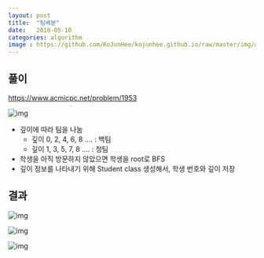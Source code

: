 ```yaml
---
layout: post
title:  "팀배분"
date:   2018-05-10
categories: algorithm
image : https://github.com/KoJunHee/kojunhee.github.io/raw/master/img/algorithm.png
---
```


## 풀이

<https://www.acmicpc.net/problem/1953>

![img](https://github.com/KoJunHee/kojunhee.github.io/raw/master/img/teammake04.png)

- 깊이에 따라 팀을 나눔
  - 깊이 0, 2, 4, 6, 8 .... : 백팀
  - 깊이 1, 3, 5, 7, 8 .... : 청팀
- 학생을 아직 방문하지 않았으면 학생을 root로 BFS
- 깊이 정보를 나타내기 위해 Student class 생성해서, 학생 번호와 깊이 저장


## 결과

![img](https://github.com/KoJunHee/kojunhee.github.io/raw/master/img/teammake01.png)

![img](https://github.com/KoJunHee/kojunhee.github.io/raw/master/img/teammake02.png)

![img](https://github.com/KoJunHee/kojunhee.github.io/raw/master/img/teammake03.png)


